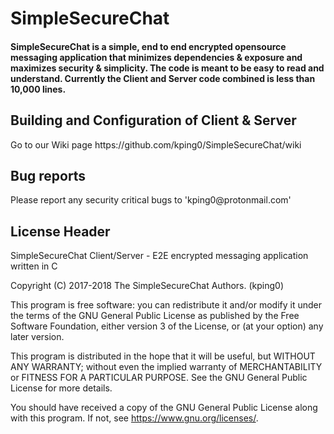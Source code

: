 <h1>SimpleSecureChat</h1>
 <h4>SimpleSecureChat is a simple, end to end encrypted opensource messaging application that minimizes dependencies & exposure and maximizes security & simplicity. The code is meant to be easy to read and understand. Currently the Client and Server code combined is less than 10,000 lines.</h4>
  
<h2>Building and Configuration of Client & Server</h2>
  Go to our Wiki page https://github.com/kping0/SimpleSecureChat/wiki
<h2> Bug reports </h2>
  Please report any security critical bugs to 'kping0@protonmail.com'
<h2>License Header</h2>

  SimpleSecureChat Client/Server - E2E encrypted messaging application written in C
  
  Copyright (C) 2017-2018 The SimpleSecureChat Authors. (kping0)

  This program is free software: you can redistribute it and/or modify
  it under the terms of the GNU General Public License as published by
  the Free Software Foundation, either version 3 of the License, or
  (at your option) any later version.

  This program is distributed in the hope that it will be useful,
  but WITHOUT ANY WARRANTY; without even the implied warranty of
  MERCHANTABILITY or FITNESS FOR A PARTICULAR PURPOSE.  See the
  GNU General Public License for more details.

  You should have received a copy of the GNU General Public License
  along with this program.  If not, see <https://www.gnu.org/licenses/>.
